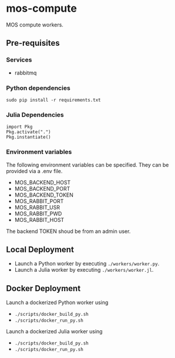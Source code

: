 # mos-compute

MOS compute workers.

## Pre-requisites

### Services

* rabbitmq

### Python dependencies

```sudo pip install -r requirements.txt```

### Julia Dependencies

```
import Pkg
Pkg.activate(".")
Pkg.instantiate()
```

### Environment variables

The following environment variables can be specified. They can be provided via a .env file.

* MOS_BACKEND_HOST
* MOS_BACKEND_PORT
* MOS_BACKEND_TOKEN
* MOS_RABBIT_PORT
* MOS_RABBIT_USR
* MOS_RABBIT_PWD
* MOS_RABBIT_HOST

The backend TOKEN shoud be from an admin user.

## Local Deployment

* Launch a Python worker by executing ``./workers/worker.py``.
* Launch a Julia worker by executing ``./workers/worker.jl``.

## Docker Deployment

Launch a dockerized Python worker using
* ``./scripts/docker_build_py.sh``
* ``./scripts/docker_run_py.sh``

Launch a dockerized Julia worker using
* ``./scripts/docker_build_py.sh``
* ``./scripts/docker_run_py.sh``

